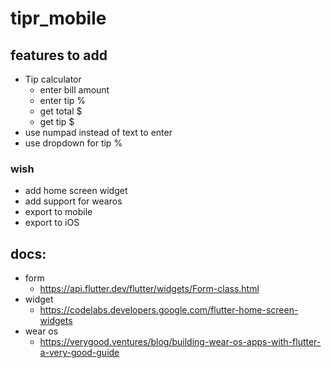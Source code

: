 # tipr_mobile

## features to add
- Tip calculator
  - enter bill amount
  - enter tip %
  - get total $
  - get tip $
- use numpad instead of text to enter
- use dropdown for tip %

### wish
- add home screen widget
- add support for wearos
- export to mobile
- export to iOS

## docs:
- form
  - https://api.flutter.dev/flutter/widgets/Form-class.html
- widget
  - https://codelabs.developers.google.com/flutter-home-screen-widgets
- wear os
  - https://verygood.ventures/blog/building-wear-os-apps-with-flutter-a-very-good-guide